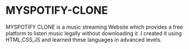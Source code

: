 # MYSPOTIFY-CLONE

MYSPOTIFY CLONE is a music streaming Website which provides a free platform to listen music legally without downloading it .I created it using HTML,CSS,JS and learned these languages in advanced levels.
